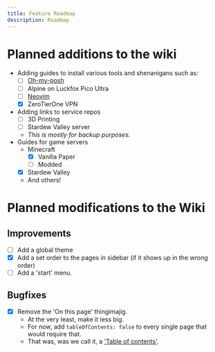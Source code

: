 ```yaml
---
title: Feature Roadmap
description: Roadmap
---
```

# Planned additions to the wiki

- Adding guides to install various tools and shenanigans such as:
    - [ ] [Oh-my-posh](https://github.com/Zauraac/oh-my-posh_configs)
    - [ ] Alpine on Luckfox Pico Ultra
    - [ ] [Neovim](https://github.com/Zauraac/vim-config)
    - [x] ZeroTierOne VPN
- Adding links to service repos
    - [ ] 3D Printing
    - [ ] Stardew Valley server
    - *This is mostly for backup purposes.*
- Guides for game servers
    - Minecraft
	    - [x] Vanilla Paper
	    - [ ] Modded
    - [x] Stardew Valley
    - And others! 

# Planned modifications to the Wiki
## Improvements
- [ ] Add a global theme
- [x] Add a set order to the pages in sidebar (if it shows up in the wrong order)
- [ ] Add a 'start' menu. 

## Bugfixes
- [x] Remove the 'On this page' thingimajig. 
    - At the very least, make it less big. 
    - For now, add `tableOfContents: false` to every single page that would require that. 
    - That was, was we call it, a ['Table of contents'](https://starlight.astro.build/reference/frontmatter/#tableofcontents).
